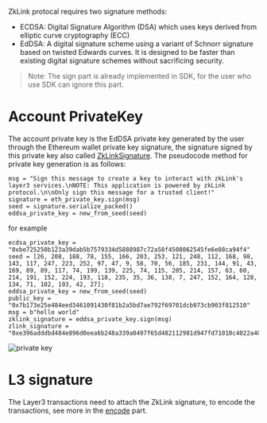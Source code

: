 ZkLink protocal requires two signature methods:
* ECDSA: Digital Signature Algorithm (DSA) which uses keys derived from elliptic curve cryptography (ECC)
* EdDSA: A digital signature scheme using a variant of Schnorr signature based on twisted Edwards curves. It is designed to be faster than existing digital signature schemes without sacrificing security.

> Note: The sign part is already implemented in SDK, for the user who use SDK can ignore this part.
 
# Account PrivateKey
The account private key is the EdDSA private key generated by the user through the Ethereum wallet private key signature, the signature signed by this private key also called [ZkLinkSignature](../data_types.md#zklinksignature).
The pseudocode method for private key generation is as follows:

```
msg = "Sign this message to create a key to interact with zkLink's layer3 services.\nNOTE: This application is powered by zkLink protocol.\n\nOnly sign this message for a trusted client!"
signature = eth_private_key.sign(msg)
seed = signature.serialize_packed()
eddsa_private_key = new_from_seed(seed)
```

for example

```
ecdsa_private_key = "0xbe725250b123a39dab5b7579334d5888987c72a58f4508062545fe6e08ca94f4"
seed = [26, 208, 188, 78, 155, 166, 203, 253, 121, 248, 112, 168, 98, 143, 117, 247, 223, 252, 97, 47, 9, 58, 70, 56, 185, 231, 144, 91, 43, 169, 89, 89, 117, 74, 199, 139, 225, 74, 115, 205, 214, 157, 63, 60, 214, 191, 152, 224, 193, 118, 235, 35, 36, 138, 7, 247, 152, 164, 128, 134, 71, 102, 193, 42, 27];
eddsa_private_key = new_from_seed(seed)
public_key = "0x7b173e25e484eed3461091430f81b2a5bd7ae792f69701dcb073cb903f812510"
msg = b"hello world"
zklink_signature = eddsa_private_key.sign(msg)
zlink_signature = "0xe396adddbd484e896d0eea6b248a339a0497f65d482112981d947fd71010c4022a40cc5a72b334e89a1601f71518dcaa05c56737e1647828fa822e94b1ff7501"
```
![private key](../../img/private_key.jpg)

# L3 signature
The Layer3 transactions need to attach the ZkLink signature, to encode the transactions, see more in the [encode](./encode) part.
